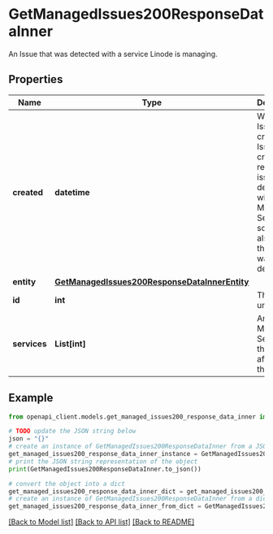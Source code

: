 # GetManagedIssues200ResponseDataInner

An Issue that was detected with a service Linode is managing.

## Properties

Name | Type | Description | Notes
------------ | ------------- | ------------- | -------------
**created** | **datetime** | When this Issue was created. Issues are created in response to issues detected with Managed Services, so this is also when the Issue was detected. | [optional] [readonly] 
**entity** | [**GetManagedIssues200ResponseDataInnerEntity**](GetManagedIssues200ResponseDataInnerEntity.md) |  | [optional] 
**id** | **int** | This Issue&#39;s unique ID. | [optional] [readonly] 
**services** | **List[int]** | An array of Managed Service IDs that were affected by this Issue. | [optional] [readonly] 

## Example

```python
from openapi_client.models.get_managed_issues200_response_data_inner import GetManagedIssues200ResponseDataInner

# TODO update the JSON string below
json = "{}"
# create an instance of GetManagedIssues200ResponseDataInner from a JSON string
get_managed_issues200_response_data_inner_instance = GetManagedIssues200ResponseDataInner.from_json(json)
# print the JSON string representation of the object
print(GetManagedIssues200ResponseDataInner.to_json())

# convert the object into a dict
get_managed_issues200_response_data_inner_dict = get_managed_issues200_response_data_inner_instance.to_dict()
# create an instance of GetManagedIssues200ResponseDataInner from a dict
get_managed_issues200_response_data_inner_from_dict = GetManagedIssues200ResponseDataInner.from_dict(get_managed_issues200_response_data_inner_dict)
```
[[Back to Model list]](../README.md#documentation-for-models) [[Back to API list]](../README.md#documentation-for-api-endpoints) [[Back to README]](../README.md)


